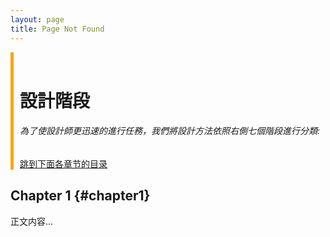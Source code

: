 ```yaml
---
layout: page
title: Page Not Found
---
```


<style>
    .sidebar {
        border-left: 5px solid orange;
        padding-left: 10px;
    }

    .sidebar a {
        display: block;
        margin-top: 10px;
    }
</style>

<div class="sidebar">
    <br>
    <h1>設計階段</h1>
    <h6>為了使設計師更迅速的進行任務，我們將設計方法依照右側七個階段進行分類:
</h6>
    <a href="#chapter1">跳到下面各章节的目录</a>
</div>

## Chapter 1 {#chapter1}
正文内容...
